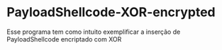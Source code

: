 # PayloadShellcode-XOR-encrypted
Esse programa tem como intuito exemplificar a inserção de PayloadShellcode encriptado com XOR
